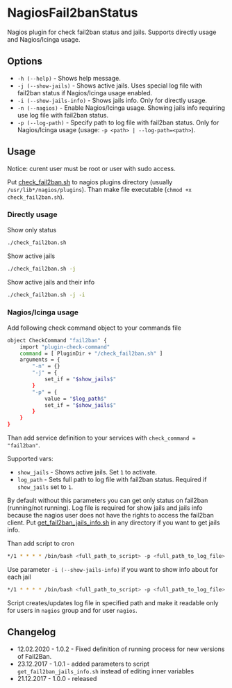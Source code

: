 # NagiosFail2banStatus

Nagios plugin for check fail2ban status and jails. Supports directly usage and Nagios/Icinga usage.

## Options

- `-h (--help)` - Shows help message.
- `-j (--show-jails)` - Shows active jails. Uses special log file with fail2ban status if Nagios/Icinga usage enabled.
- `-i (--show-jails-info)` - Shows jails info. Only for directly usage.
- `-n (--nagios)` - Enable Nagios/Icinga usage. Showing jails info requiring use log file with fail2ban status.
- `-p (--log-path)` - Specify path to log file with fail2ban status. Only for Nagios/Icinga usage (usage: `-p <path> | --log-path=<path>`).

## Usage

Notice: curent user must be root or user with sudo access.

Put [check_fail2ban.sh](https://github.com/zevilz/NagiosFail2banStatus/blob/master/check_fail2ban.sh) to nagios plugins directory (usually `/usr/lib*/nagios/plugins`). Than make file executable (`chmod +x check_fail2ban.sh`).

### Directly usage

Show only status
```bash
./check_fail2ban.sh
```

Show active jails
```bash
./check_fail2ban.sh -j
```

Show active jails and their info
```bash
./check_fail2ban.sh -j -i
```

### Nagios/Icinga usage

Add following check command object to your commands file
```bash
object CheckCommand "fail2ban" {
	import "plugin-check-command"
	command = [ PluginDir + "/check_fail2ban.sh" ]
	arguments = {
		"-n" = {}
		"-j" = {
			set_if = "$show_jails$"
		}
		"-p" = {
			value = "$log_path$"
			set_if = "$show_jails$"
		}
	}
}
```

Than add service definition to your services with `check_command = "fail2ban"`.

Supported vars:
- `show_jails` - Shows active jails. Set `1` to activate.
- `log_path` - Sets full path to log file with fail2ban status. Required if `show_jails` set to `1`.

By default without this parameters you can get only status on fail2ban (running/not running). Log file is required for show jails and jails info because the nagios user does not have the rights to access the fail2ban client. Put [get_fail2ban_jails_info.sh](https://github.com/zevilz/NagiosFail2banStatus/blob/master/get_fail2ban_jails_info.sh) in any directory if you want to get jails info.

Than add script to cron
```bash
*/1 * * * * /bin/bash <full_path_to_script> -p <full_path_to_log_file>
```

Use parameter `-i (--show-jails-info)` if you want to show info about for each jail
```bash
*/1 * * * * /bin/bash <full_path_to_script> -p <full_path_to_log_file> -i
```

Script creates/updates log file in specified path and make it readable only for users in `nagios` group and for user `nagios`.

## Changelog
- 12.02.2020 - 1.0.2 - Fixed definition of running process for new versions of Fail2Ban.
- 23.12.2017 - 1.0.1 - added parameters to script `get_fail2ban_jails_info.sh` instead of editing inner variables
- 21.12.2017 - 1.0.0 - released
